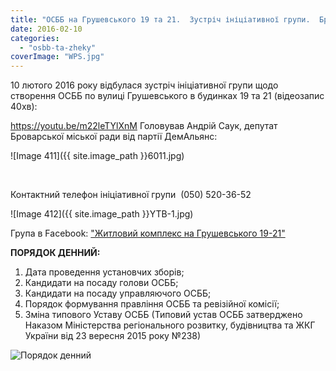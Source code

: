 ```yaml
---
title: "ОСББ на Грушевського 19 та 21.  Зустріч ініціативної групи.  Бровари. 10 лютого 2016 року"
date: 2016-02-10
categories: 
  - "osbb-ta-zheky"
coverImage: "WPS.jpg"
---
```


10 лютого 2016 року відбулася зустріч ініціативної групи щодо створення ОСББ по вулиці Грушевського в будинках 19 та 21 (відеозапис 40хв):<!--more-->

https://youtu.be/m22leTYlXnM Головував Андрій Саук, депутат Броварської міської ради від партії ДемАльянс:

![Image 411]({{ site.image_path }}6011.jpg)

 

Контактний телефон ініціативної групи  (050) 520-36-52

![Image 412]({{ site.image_path }}YTB-1.jpg)

Група в Facebook: ["Житловий комплекс на Грушевського 19-21"](https://www.facebook.com/%D0%96%D0%B8%D1%82%D0%BB%D0%BE%D0%B2%D0%B8%D0%B9-%D0%BA%D0%BE%D0%BC%D0%BF%D0%BB%D0%B5%D0%BA%D1%81-%D0%BD%D0%B0-%D0%93%D1%80%D1%83%D1%88%D0%B5%D0%B2%D1%81%D1%8C%D0%BA%D0%BE%D0%B3%D0%BE-19-21-325559254202744/?fref=ts)

**ПОРЯДОК ДЕННИЙ:**

1. Дата проведення установчих зборів;
2. Кандидати на посаду голови ОСББ;
3. Кандидати на посаду управляючого ОСББ;
4. Порядок формування правління ОСББ та ревізійної комісії;
5. Зміна типового Уставу ОСББ (Типовий устав ОСББ затверджено Наказом Міністерства регіонального розвитку, будівництва та ЖКГ України від 23 вересня 2015 року №238)

![Порядок денний](images/IMG_6039.jpg)

